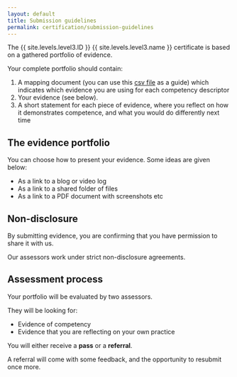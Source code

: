 ```yaml
---
layout: default
title: Submission guidelines
permalink: certification/submission-guidelines
---
```

The {{ site.levels.level3.ID }} {{ site.levels.level3.name }} certificate is based on a gathered portfolio of evidence.

Your complete portfolio should contain:

1. A mapping document (you can use this <a href="{{ site.baseurl }}/elearning-competencies.csv">csv file</a> as a guide) which indicates which evidence you are using for each competency descriptor
2. Your evidence (see below).
3. A short statement for each piece of evidence, where you reflect on how it demonstrates competence, and what you would do differently next time

## The evidence portfolio

You can choose how to present your evidence. Some ideas are given below:

- As a link to a blog or video log
- As a link to a shared folder of files
- As a link to a PDF document with screenshots etc

## Non-disclosure

By submitting evidence, you are confirming that you have permission to share it with us.

Our assessors work under strict non-disclosure agreements.

## Assessment process

Your portfolio will be evaluated by two assessors.

They will be looking for:

- Evidence of competency
- Evidence that you are reflecting on your own practice

You will either receive a **pass** or a **referral**.

A referral will come with some feedback, and the opportunity to resubmit once more.
